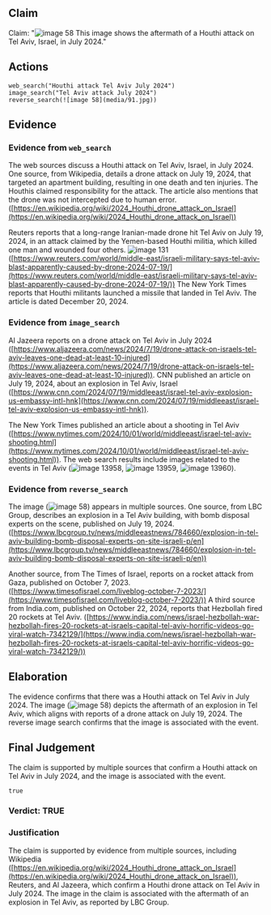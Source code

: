 ## Claim
Claim: "![image 58](media/91.jpg) This image shows the aftermath of a Houthi attack on Tel Aviv, Israel, in July 2024."

## Actions
```
web_search("Houthi attack Tel Aviv July 2024")
image_search("Tel Aviv attack July 2024")
reverse_search(![image 58](media/91.jpg))
```

## Evidence
### Evidence from `web_search`
The web sources discuss a Houthi attack on Tel Aviv, Israel, in July 2024. One source, from Wikipedia, details a drone attack on July 19, 2024, that targeted an apartment building, resulting in one death and ten injuries. The Houthis claimed responsibility for the attack. The article also mentions that the drone was not intercepted due to human error. ([https://en.wikipedia.org/wiki/2024_Houthi_drone_attack_on_Israel](https://en.wikipedia.org/wiki/2024_Houthi_drone_attack_on_Israel))

Reuters reports that a long-range Iranian-made drone hit Tel Aviv on July 19, 2024, in an attack claimed by the Yemen-based Houthi militia, which killed one man and wounded four others. ![image 131](media/2025-07-18_13-28-1752845302-912611.jpg) ([https://www.reuters.com/world/middle-east/israeli-military-says-tel-aviv-blast-apparently-caused-by-drone-2024-07-19/](https://www.reuters.com/world/middle-east/israeli-military-says-tel-aviv-blast-apparently-caused-by-drone-2024-07-19/)) The New York Times reports that Houthi militants launched a missile that landed in Tel Aviv. The article is dated December 20, 2024.


### Evidence from `image_search`
Al Jazeera reports on a drone attack on Tel Aviv in July 2024 ([https://www.aljazeera.com/news/2024/7/19/drone-attack-on-israels-tel-aviv-leaves-one-dead-at-least-10-injured](https://www.aljazeera.com/news/2024/7/19/drone-attack-on-israels-tel-aviv-leaves-one-dead-at-least-10-injured)). CNN published an article on July 19, 2024, about an explosion in Tel Aviv, Israel ([https://www.cnn.com/2024/07/19/middleeast/israel-tel-aviv-explosion-us-embassy-intl-hnk](https://www.cnn.com/2024/07/19/middleeast/israel-tel-aviv-explosion-us-embassy-intl-hnk)).

The New York Times published an article about a shooting in Tel Aviv ([https://www.nytimes.com/2024/10/01/world/middleeast/israel-tel-aviv-shooting.html](https://www.nytimes.com/2024/10/01/world/middleeast/israel-tel-aviv-shooting.html)). The web search results include images related to the events in Tel Aviv (![image 13958](media/2025-08-31_17-08-1756660091-297619.jpg), ![image 13959](media/2025-08-31_17-08-1756660091-427258.jpg), ![image 13960](media/2025-08-31_17-08-1756660092-625982.jpg)).


### Evidence from `reverse_search`
The image (![image 58](media/91.jpg)) appears in multiple sources. One source, from LBC Group, describes an explosion in a Tel Aviv building, with bomb disposal experts on the scene, published on July 19, 2024. ([https://www.lbcgroup.tv/news/middleeastnews/784660/explosion-in-tel-aviv-building-bomb-disposal-experts-on-site-israeli-p/en](https://www.lbcgroup.tv/news/middleeastnews/784660/explosion-in-tel-aviv-building-bomb-disposal-experts-on-site-israeli-p/en))

Another source, from The Times of Israel, reports on a rocket attack from Gaza, published on October 7, 2023. ([https://www.timesofisrael.com/liveblog-october-7-2023/](https://www.timesofisrael.com/liveblog-october-7-2023/)) A third source from India.com, published on October 22, 2024, reports that Hezbollah fired 20 rockets at Tel Aviv. ([https://www.india.com/news/israel-hezbollah-war-hezbollah-fires-20-rockets-at-israels-capital-tel-aviv-horrific-videos-go-viral-watch-7342129/](https://www.india.com/news/israel-hezbollah-war-hezbollah-fires-20-rockets-at-israels-capital-tel-aviv-horrific-videos-go-viral-watch-7342129/))


## Elaboration
The evidence confirms that there was a Houthi attack on Tel Aviv in July 2024. The image (![image 58](media/91.jpg)) depicts the aftermath of an explosion in Tel Aviv, which aligns with reports of a drone attack on July 19, 2024. The reverse image search confirms that the image is associated with the event.


## Final Judgement
The claim is supported by multiple sources that confirm a Houthi attack on Tel Aviv in July 2024, and the image is associated with the event.

`true`

### Verdict: TRUE

### Justification
The claim is supported by evidence from multiple sources, including Wikipedia ([https://en.wikipedia.org/wiki/2024_Houthi_drone_attack_on_Israel](https://en.wikipedia.org/wiki/2024_Houthi_drone_attack_on_Israel)), Reuters, and Al Jazeera, which confirm a Houthi drone attack on Tel Aviv in July 2024. The image in the claim is associated with the aftermath of an explosion in Tel Aviv, as reported by LBC Group.
